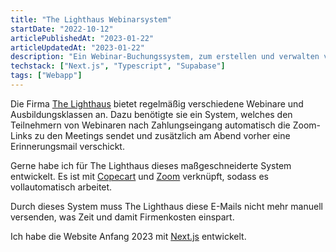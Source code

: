 ```yaml
---
title: "The Lighthaus Webinarsystem"
startDate: "2022-10-12"
articlePublishedAt: "2023-01-22"
articleUpdatedAt: "2023-01-22"
description: "Ein Webinar-Buchungssystem, zum erstellen und verwalten von Webinaren. Das System sendet Teilnehmern nach Zahlungseingang automatisch eine E-Mail mit den Zoom Zugangsdaten."
techstack: ["Next.js", "Typescript", "Supabase"]
tags: ["Webapp"]
---
```


Die Firma [The Lighthaus](https://www.thelighthaus.de/) bietet regelmäßig verschiedene Webinare und Ausbildungsklassen an. Dazu benötigte sie ein System, welches den Teilnehmern von Webinaren nach Zahlungseingang automatisch die Zoom-Links zu den Meetings sendet und zusätzlich am Abend vorher eine Erinnerungsmail verschickt.

Gerne habe ich für The Lighthaus dieses maßgeschneiderte System entwickelt. Es ist mit [Copecart](https://copecart.com/) und [Zoom](https://zoom.us/) verknüpft, sodass es vollautomatisch arbeitet.

Durch dieses System muss The Lighthaus diese E-Mails nicht mehr manuell versenden, was Zeit und damit Firmenkosten einspart.

Ich habe die Website Anfang 2023 mit [Next.js](https://nextjs.org/) entwickelt.
